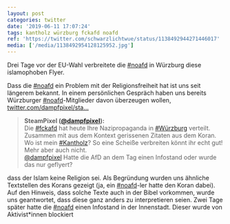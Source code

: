 ```yaml
---
layout: post
categories: twitter
date: '2019-06-11 17:07:24'
tags: kantholz würzburg fckafd noafd
ref: 'https://twitter.com/schwarzlichtwue/status/1138492944271446017'
media: ['/media/1138492954128125952.jpg']
---
```

Drei Tage vor der EU-Wahl verbreitete die [#noafd](/t/noafd) in Würzburg diese islamophoben Flyer.

Dass die [#noafd](/t/noafd) ein Problem mit der Religionsfreiheit hat ist uns seit längerem bekannt. In einem persönlichen Gespräch haben uns bereits Würzburger [#noafd](/t/noafd)-Mitglieder davon überzeugen wollen, [twitter.com/dampfpixel/sta…](https://twitter.com/dampfpixel/status/1131581851083124741)
> <b>SteamPixel ([@dampfpixel](https://twitter.com/dampfpixel)):</b>  
>Die [#fckafd](/t/fckafd) hat heute Ihre Nazipropaganda in [#Würzburg](/t/würzburg) verteilt. Zusammen mit aus dem Kontext gerissenen Zitaten aus dem Koran. Wo ist mein [#Kantholz](/t/kantholz)? So eine Scheiße verbreiten könnt ihr echt gut! Mehr aber auch nicht.   
>[@dampfpixel](https://twitter.com/dampfpixel) Hatte die AfD an dem Tag einen Infostand oder wurde das nur geflyert?  


dass der Islam keine Religion sei. Als Begründung wurden uns ähnliche Textstellen des Korans gezeigt (ja, ein [#noafd](/t/noafd)-ler hatte den Koran dabei). Auf den Hinweis, dass solche Texte auch in der Bibel vorkommen, wurde uns geantwortet, dass diese ganz anders zu interpretieren seien.
Zwei Tage später hatte die [#noafd](/t/noafd) einen Infostand in der Innenstadt. Dieser wurde von Aktivist\*innen blockiert 